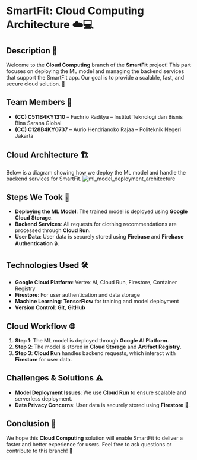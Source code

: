 # SmartFit: Cloud Computing Architecture ☁️💻

## Description 📖
Welcome to the **Cloud Computing** branch of the **SmartFit** project! This part focuses on deploying the ML model and managing the backend services that support the SmartFit app. Our goal is to provide a scalable, fast, and secure cloud solution. 🚀

## Team Members 👥
- **(CC) C511B4KY1310** – Fachrio Raditya – Institut Teknologi dan Bisnis Bina Sarana Global
- **(CC) C128B4KY0737** – Aurio Hendrianoko Rajaa – Politeknik Negeri Jakarta

## Cloud Architecture 🏗️
Below is a diagram showing how we deploy the ML model and handle the backend services for SmartFit.
![ml_model_deployment_architecture](https://github.com/user-attachments/assets/b2eb3bd7-0df2-41d2-9d76-02043b5c40f9)

## Steps We Took 📝
- **Deploying the ML Model**: The trained model is deployed using **Google Cloud Storage**.
- **Backend Services**: All requests for clothing recommendations are processed through **Cloud Run**.
- **User Data**: User data is securely stored using **Firebase** and **Firebase Authentication** 🔒.

## Technologies Used 🛠️
- **Google Cloud Platform**: Vertex AI, Cloud Run, Firestore, Container Registry
- **Firestore**: For user authentication and data storage
- **Machine Learning**: **TensorFlow** for training and model deployment
- **Version Control**: **Git**, **GitHub**

## Cloud Workflow 🌐
1. **Step 1**: The ML model is deployed through **Google AI Platform**.
2. **Step 2**: The model is stored in **Cloud Storage** and **Artifact Registry**.
3. **Step 3**: **Cloud Run** handles backend requests, which interact with **Firestore** for user data.

## Challenges & Solutions ⚠️
- **Model Deployment Issues**: We use **Cloud Run** to ensure scalable and serverless deployment.
- **Data Privacy Concerns**: User data is securely stored using **Firestore** 🔐.

## Conclusion 🌟
We hope this **Cloud Computing** solution will enable SmartFit to deliver a faster and better experience for users. Feel free to ask questions or contribute to this branch! 💬

